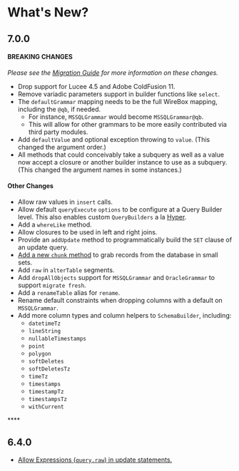 # What's New?

## 7.0.0

#### **BREAKING CHANGES**

_Please see the_ [_Migration Guide_](migration-guide.md#v-7-0-0) _for more information on these changes._

* Drop support for Lucee 4.5 and Adobe ColdFusion 11.
* Remove variadic parameters support in builder functions like `select`.
* The `defaultGrammar` mapping needs to be the full WireBox mapping, including the `@qb`, if needed.
  * For instance, `MSSQLGrammar` would become `MSSQLGrammar@qb`.
  * This will allow for other grammars to be more easily contributed via third party modules.
* Add `defaultValue` and optional exception throwing to `value`. \(This changed the argument order.\)
* All methods that could conceivably take a subquery as well as a value now accept a closure or another builder instance to use as a subquery. \(This changed the argument names in some instances.\)

#### **Other Changes**

* Allow raw values in `insert` calls.
* Allow default `queryExecute` `options` to be configure at a Query Builder level.  This also enables custom `QueryBuilders` a la [Hyper](https://www.forgebox.io/view/hyper).
* Add a `whereLike` method.
* Allow closures to be used in left and right joins.
* Provide an `addUpdate` method to programmatically build the `SET` clause of an update query.
* [Add a new `chunk` method](query-builder/retrieving-results.md#chunking-results) to grab records from the database in small sets.
* Add `raw` in `alterTable` segments.
* Add `dropAllObjects` support for `MSSQLGrammar` and `OracleGrammar` to support `migrate fresh`.
* Add a `renameTable` alias for `rename`.
* Rename default constraints when dropping columns with a default on `MSSQLGrammar`.
* Add more column types and column helpers to `SchemaBuilder`, including:
  * `datetimeTz`
  * `lineString`
  * `nullableTimestamps`
  * `point`
  * `polygon`
  * `softDeletes`
  * `softDeletesTz`
  * `timeTz`
  * `timestamps`
  * `timestampTz`
  * `timestampsTz`
  * ```withCurrent```

\*\*\*\*

## 6.4.0

* [Allow Expressions \(`query.raw`\) in update statements.](query-builder/updates.md)

